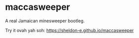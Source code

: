 # maccasweeper
A real Jamaican minesweeper bootleg.

Try it ovah yah soh: <link>https://sheldon-e.github.io/maccasweeper</link>
